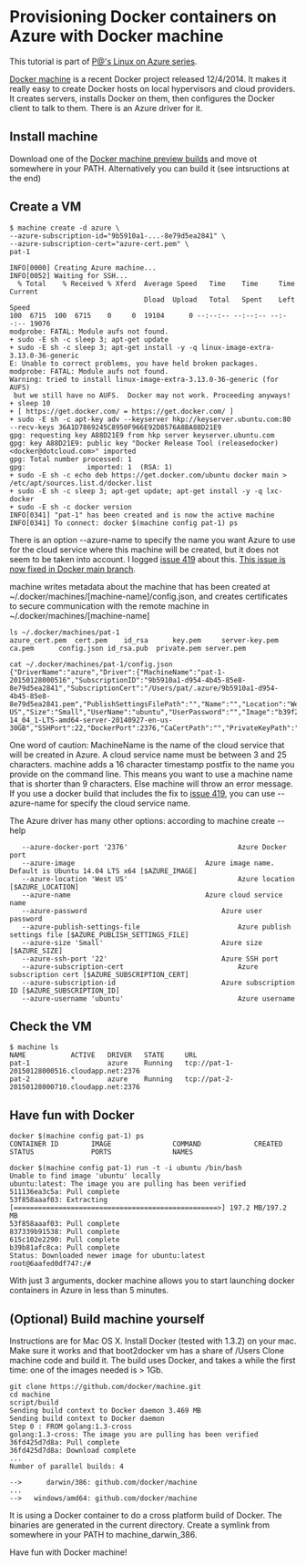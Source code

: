 # Provisioning Docker containers on Azure with Docker machine

This tutorial is part of [P@'s Linux on Azure series](/../../).

[Docker machine](https://github.com/docker/machine) is a recent Docker project released 12/4/2014. It  makes it really easy to create Docker hosts on local hypervisors and cloud providers. It creates servers, installs Docker on them, then configures the Docker client to talk to them. There is an Azure driver for it.

## Install machine

Download one of the [Docker machine preview builds](https://github.com/docker/machine/releases) and move ot somewhere in your PATH. Alternatively you can build it (see  intsructions at the end)

## Create a VM

```
$ machine create -d azure \
--azure-subscription-id="9b5910a1-...-8e79d5ea2841" \
--azure-subscription-cert="azure-cert.pem" \
pat-1

INFO[0000] Creating Azure machine...                    
INFO[0052] Waiting for SSH...                           
  % Total    % Received % Xferd  Average Speed   Time    Time     Time  Current
                                 Dload  Upload   Total   Spent    Left  Speed
100  6715  100  6715    0     0  19104      0 --:--:-- --:--:-- --:--:-- 19076
modprobe: FATAL: Module aufs not found.
+ sudo -E sh -c sleep 3; apt-get update
+ sudo -E sh -c sleep 3; apt-get install -y -q linux-image-extra-3.13.0-36-generic
E: Unable to correct problems, you have held broken packages.
modprobe: FATAL: Module aufs not found.
Warning: tried to install linux-image-extra-3.13.0-36-generic (for AUFS)
 but we still have no AUFS.  Docker may not work. Proceeding anyways!
+ sleep 10
+ [ https://get.docker.com/ = https://get.docker.com/ ]
+ sudo -E sh -c apt-key adv --keyserver hkp://keyserver.ubuntu.com:80 --recv-keys 36A1D7869245C8950F966E92D8576A8BA88D21E9
gpg: requesting key A88D21E9 from hkp server keyserver.ubuntu.com
gpg: key A88D21E9: public key "Docker Release Tool (releasedocker) <docker@dotcloud.com>" imported
gpg: Total number processed: 1
gpg:               imported: 1  (RSA: 1)
+ sudo -E sh -c echo deb https://get.docker.com/ubuntu docker main > /etc/apt/sources.list.d/docker.list
+ sudo -E sh -c sleep 3; apt-get update; apt-get install -y -q lxc-docker
+ sudo -E sh -c docker version
INFO[0341] "pat-1" has been created and is now the active machine 
INFO[0341] To connect: docker $(machine config pat-1) ps 
```

There is an option --azure-name to specify the name you want Azure to use for the cloud service where this machine will be created, but it does not seem to be taken into account. I logged [issue 419](https://github.com/docker/machine/issues/419) about this. [This issue is now fixed in Docker main branch](https://github.com/docker/machine/pull/440).

machine writes metadata about the machine that has been created at ~/.docker/machines/[machine-name]/config.json, and creates certificates to secure communication with the remote machine in ~/.docker/machines/[machine-name]

```
ls ~/.docker/machines/pat-1
azure_cert.pem	cert.pem	id_rsa		key.pem		server-key.pem
ca.pem		config.json	id_rsa.pub	private.pem	server.pem

cat ~/.docker/machines/pat-1/config.json 
{"DriverName":"azure","Driver":{"MachineName":"pat-1-20150128000516","SubscriptionID":"9b5910a1-d954-4b45-85e8-8e79d5ea2841","SubscriptionCert":"/Users/pat/.azure/9b5910a1-d954-4b45-85e8-8e79d5ea2841.pem","PublishSettingsFilePath":"","Name":"","Location":"West US","Size":"Small","UserName":"ubuntu","UserPassword":"","Image":"b39f27a8b8c64d52b05eac6a62ebad85__Ubuntu-14_04_1-LTS-amd64-server-20140927-en-us-30GB","SSHPort":22,"DockerPort":2376,"CaCertPath":"","PrivateKeyPath":""},"CaCertPath":"","ServerCertPath":"","ServerKeyPath":"","PrivateKeyPath":"","ClientCertPath":""}
```

One word of caution: MachineName is the name of the cloud service that will be created in Azure. A cloud service name must be between 3 and 25 characters. machine adds a 16 character timestamp postfix to the name you provide on the command line. This means you want to use a machine name that is shorter than 9 characters. Else machine will throw an error message. If you use a docker build that includes the fix to [issue 419](https://github.com/docker/machine/issues/419), you can use --azure-name for specify the cloud service name.

The Azure driver has many other options: according to machine create --help
```
   --azure-docker-port '2376'							Azure Docker port
   --azure-image 								Azure image name. Default is Ubuntu 14.04 LTS x64 [$AZURE_IMAGE]
   --azure-location 'West US'							Azure location [$AZURE_LOCATION]
   --azure-name 								Azure cloud service name
   --azure-password 								Azure user password
   --azure-publish-settings-file 						Azure publish settings file [$AZURE_PUBLISH_SETTINGS_FILE]
   --azure-size 'Small'								Azure size [$AZURE_SIZE]
   --azure-ssh-port '22'							Azure SSH port
   --azure-subscription-cert 							Azure subscription cert [$AZURE_SUBSCRIPTION_CERT]
   --azure-subscription-id 							Azure subscription ID [$AZURE_SUBSCRIPTION_ID]
   --azure-username 'ubuntu'							Azure username
```

## Check the VM

```
$ machine ls
NAME           ACTIVE   DRIVER   STATE     URL
pat-1                   azure    Running   tcp://pat-1-20150128000516.cloudapp.net:2376
pat-2          *        azure    Running   tcp://pat-2-20150128000710.cloudapp.net:2376
```

## Have fun with Docker

```
docker $(machine config pat-1) ps
CONTAINER ID        IMAGE               COMMAND             CREATED             STATUS              PORTS               NAMES

docker $(machine config pat-1) run -t -i ubuntu /bin/bash
Unable to find image 'ubuntu' locally
ubuntu:latest: The image you are pulling has been verified
511136ea3c5a: Pull complete 
53f858aaaf03: Extracting [==================================================>] 197.2 MB/197.2 MB
53f858aaaf03: Pull complete 
837339b91538: Pull complete 
615c102e2290: Pull complete 
b39b81afc8ca: Pull complete 
Status: Downloaded newer image for ubuntu:latest
root@6aafed0df747:/# 
```

With just 3 arguments, docker machine allows you to start launching docker containers in Azure in less than 5 minutes.

## (Optional) Build machine yourself

Instructions are for Mac OS X. Install Docker (tested with 1.3.2) on your mac. Make sure it works and that boot2docker vm has a share of /Users
Clone machine code and build it. The build uses Docker, and takes a while the first time: one of the images needed is > 1Gb.

```
git clone https://github.com/docker/machine.git
cd machine
script/build
Sending build context to Docker daemon 3.469 MB
Sending build context to Docker daemon 
Step 0 : FROM golang:1.3-cross
golang:1.3-cross: The image you are pulling has been verified
36fd425d7d8a: Pull complete 
36fd425d7d8a: Download complete 
...
Number of parallel builds: 4

-->      darwin/386: github.com/docker/machine
...
-->   windows/amd64: github.com/docker/machine
```

It is using a Docker container to do a cross platform build of Docker. The binaries are generated in the current directory. Create a symlink from somewhere in your PATH to machine_darwin_386.

Have fun with Docker machine!
